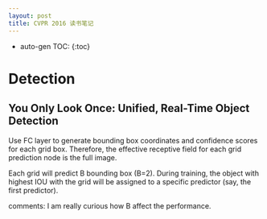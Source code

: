 ```yaml
---
layout: post
title: CVPR 2016 读书笔记
---
```



* auto-gen TOC:
{:toc}

# Detection
## You Only Look Once: Unified, Real-Time Object Detection

Use FC layer to generate bounding box coordinates and confidence scores for each grid box.
Therefore, the effective receptive field for each grid prediction node is the full image. 

Each grid will predict B bounding box (B=2).
During training, the object with highest IOU with the grid will be assigned to a specific predictor (say, the first predictor).

comments: I am really curious how B affect the performance.


## 


